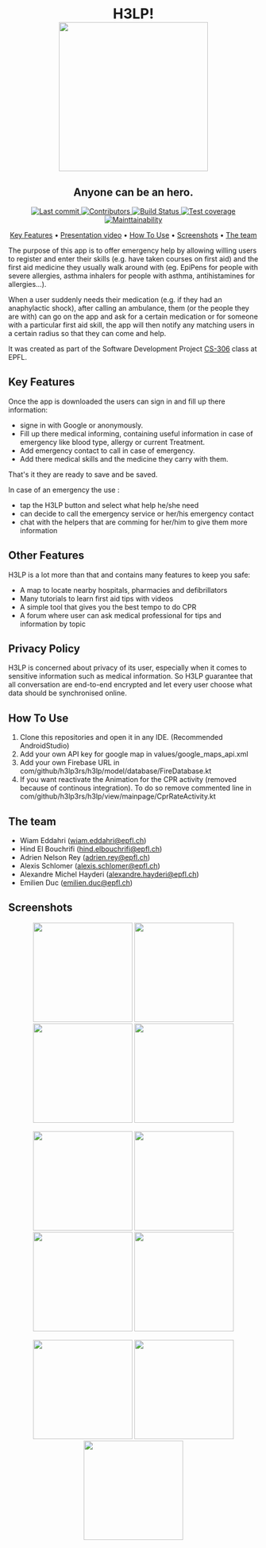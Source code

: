 
<h1 align="center">
  H3LP!
 <br>
  <a href="https://github.com/H3LP3RS/HELP"><img src="https://github.com/H3LP3RS/HELP/blob/main/app/src/main/res/drawable/heart_link.png" width="300"></a>
  <br>
</h1>

<h2 align="center">Anyone can be an hero.</h2>

<p align="center">

  <a href="https://github.com/H3LP3RS/HELP/commit/main">
    <img src="https://img.shields.io/github/last-commit/H3LP3RS/HELP"
        alt="Last commit">
  </a>

  <a href="https://github.com/H3LP3RS/HELP/graphs/contributors">
      <img src="https://img.shields.io/github/contributors/H3LP3RS/HELP"
       alt="Contributors">
  </a>

 
 
  <a href="https://cirrus-ci.com/github/H3LP3RS/HELP">
    <img src="https://api.cirrus-ci.com/github/H3LP3RS/HELP.svg"
         alt="Build Status">
  </a>
    
  <a href="https://codeclimate.com/github/H3LP3RS/HELP/test_coverage">
    <img src="https://api.codeclimate.com/v1/badges/dbecacba890747624c24/test_coverage"
         alt="Test coverage">
  </a>
    
  <a href="https://codeclimate.com/github/H3LP3RS/HELP/maintainability">
    <img src="https://api.codeclimate.com/v1/badges/dbecacba890747624c24/maintainability"
         alt="Mainttainability">
  </a>
    
</p>

<p align="center">
  <a href="#key-features">Key Features</a> •
  <a href="https://www.youtube.com/watch?v=d6ds5Lch3GA">Presentation video</a> •
  <a href="#how-to-use">How To Use</a> •
  <a href="#screenshots">Screenshots</a> •
  <a href="#the-team">The team</a>
</p>

The purpose of this app is to offer emergency help by allowing willing users to register and enter their skills (e.g. have taken courses on first aid) and the first aid medicine they usually walk around with (eg. EpiPens for people with severe allergies, asthma inhalers for people with asthma, antihistamines for allergies…).

When a user suddenly needs their medication (e.g. if they had an anaphylactic shock), after calling an ambulance, them (or the people they are with) can go on the app and ask for a certain medication or for someone with a particular first aid skill, the app will then notify any matching users in a certain radius so that they can come and help.

It was created as part of the Software Development Project [CS-306](https://edu.epfl.ch/coursebook/en/software-development-project-CS-306-1)
class at EPFL.

## Key Features

Once the app is downloaded the users can sign in and fill up there information:
- signe in with Google or anonymously. 
- Fill up there medical informing, containing useful information in case of emergency like blood type, allergy or current Treatment.
- Add emergency contact to call in case of emergency.
- Add there medical skills and the medicine they carry with them.

That's it they are ready to save and be saved.

In case of an emergency the use :
- tap the H3LP button and select what help he/she need
- can decide to call the emergency service or her/his emergency contact
- chat with the helpers that are comming for her/him  to give them more information


## Other Features

H3LP is a lot more than that and contains many features to keep you safe:
- A map to locate nearby hospitals, pharmacies and defibrillators
- Many tutorials to learn first aid tips with videos
- A simple tool that gives you the best tempo to do CPR
- A forum where user can ask medical professional for tips and information by topic

## Privacy Policy

H3LP is concerned about privacy of its user, especially when it comes to sensitive information such as medical information. So H3LP guarantee that all conversation are end-to-end encrypted and let every user choose what data should be synchronised online.

## How To Use

1. Clone this repositories and open it in any IDE. (Recommended AndroidStudio)
2. Add your own API key for google map in values/google_maps_api.xml
3. Add your own Firebase URL in com/github/h3lp3rs/h3lp/model/database/FireDatabase.kt
4. If you want reactivate the Animation for the CPR activity (removed because of continous integration). To do so remove commented line in com/github/h3lp3rs/h3lp/view/mainpage/CprRateActivity.kt




## The team
- Wiam Eddahri (wiam.eddahri@epfl.ch)
- Hind El Bouchrifi (hind.elbouchrifi@epfl.ch)
- Adrien Nelson Rey (adrien.rey@epfl.ch)
- Alexis Schlomer (alexis.schlomer@epfl.ch)
- Alexandre Michel Hayderi (alexandre.hayderi@epfl.ch)
- Emilien Duc (emilien.duc@epfl.ch)


## Screenshots

<p align="center">

  <img src="/screenshots/Intro.png"  width="200"/>
  <img src="/screenshots/home.png"  width="200"/>
   <img src="/screenshots/skills.png"  width="200"/>
  <img src="/screenshots/help.png"  width="200"/>
  
</p>
<p align="center">

  <img src="/screenshots/Helper.png"  width="200"/>
  <img src="/screenshots/Helpee.png"  width="200"/>
   <img src="/screenshots/chat.png"  width="200"/>
  <img src="/screenshots/CPR.png"  width="200"/>
  
</p>

<p align="center">
  <img src="/screenshots/tuto.png"  width="200"/>
   <img src="/screenshots/Professional.png"  width="200"/>
  <img src="/screenshots/Forum.png"  width="200"/>
  
</p>

